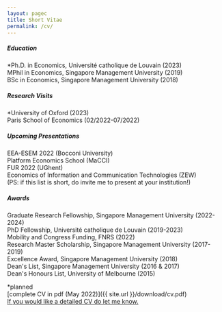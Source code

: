 ```yaml
---
layout: pagec
title: Short Vitae 
permalink: /cv/
---
```


##### Education
*Ph.D. in Economics, Université catholique de Louvain (2023)\
MPhil in Economics, Singapore Management University (2019)\
BSc in Economics, Singapore Management University (2018)

##### Research Visits
*University of Oxford (2023)\
Paris School of Economics (02/2022-07/2022)

##### Upcoming Presentations 
EEA-ESEM 2022 (Bocconi University)\
Platform Economics School (MaCCI)\
FUR 2022 (UGhent)\
Economics of Information and Communication Technologies (ZEW)\
(PS: if this list is short, do invite me to present at your institution!)

##### Awards
Graduate Research Fellowship, Singapore Management University (2022-2024)\
PhD Fellowship, Université catholique de Louvain (2019-2023)\
Mobility and Congress Funding, FNRS (2022)\
Research Master Scholarship, Singapore Management University (2017-2019)\
Excellence Award, Singapore Management University (2018)\
Dean's List, Singapore Management University (2016 & 2017)\
Dean's Honours List, University of Melbourne (2015)


*planned\
[complete CV in pdf (May 2022)]({{ site.url }}/download/cv.pdf)\
[If you would like a detailed CV do let me know.](mailto:robin.ngjuipin@uclouvain.be)


